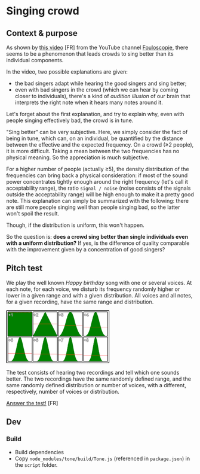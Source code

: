 # Singing crowd
## Context & purpose
As shown by [this video](https://youtu.be/lWFq8uILaq4) [FR] from the YouTube channel [Fouloscopie](https://www.youtube.com/channel/UCLXDNUOO3EQ80VmD9nQBHPg), there seems to be a phenomenon that leads crowds to sing better than its individual components.

In the video, two possible explanations are given:
* the bad singers adapt while hearing the good singers and sing better;
* even with bad singers in the crowd (which we can hear by coming closer to individuals), there's a kind of *audition illusion* of our brain that interprets the right note when it hears many notes around it.

Let's forget about the first explanation, and try to explain why, even with people singing effectively bad, the crowd is in tune.

"Sing better" can be very subjective. Here, we simply consider the fact of being in tune, which can, on an individual, be quantified by the distance between the effective and the expected frequency. On a crowd (≥2 people), it is more difficult. Taking a mean between the two frequencies has no physical meaning. So the appreciation is much subjective.

For a higher number of people (actually ≥5), the density distribution of the frequencies can bring back a physical consideration: if most of the sound power concentrates tightly enough around the right frequency (let's call it acceptability range), the ratio `signal / noise` (noise consists of the signals outside the acceptability range) will be high enough to make it a pretty good note. This explanation can simply be summarized with the following: there are still more people singing well than people singing bad, so the latter won't spoil the result.

Though, if the distribution is uniform, this won't happen.

So the question is: **does a crowd sing better than single individuals even with a uniform distribution?** If yes, is the difference of quality comparable with the improvement given by a concentration of good singers?

## Pitch test
We play the well known *Happy birthday* song with one or several voices. At each note, for each voice, we disturb its frequency randomly higher or lower in a given range and with a given distribution. All voices and all notes, for a given recording, have the same range and distribution.

![available distributions missing!](img/distributions.png "Available distributions")

The test consists of hearing two recordings and tell which one sounds better. The two recordings have the same randomly defined range, and the same randomly defined distribution or number of voices, with a different, respectively, number of voices or distribution.

[Answer the test!](https://giulioforesto.github.io/singing-crowd/index.html) [FR]

## Dev
### Build
* Build dependencies
* Copy `node_modules/tone/build/Tone.js` (referenced in `package.json`) in the `script` folder.
